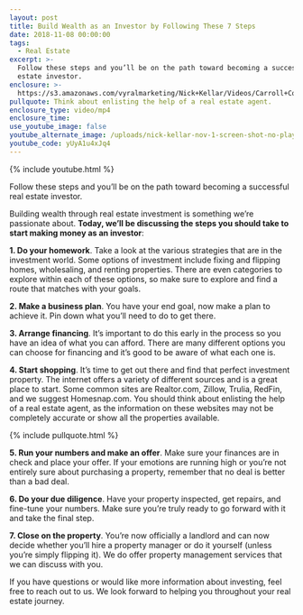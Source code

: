 ```yaml
---
layout: post
title: Build Wealth as an Investor by Following These 7 Steps
date: 2018-11-08 00:00:00
tags:
  - Real Estate
excerpt: >-
  Follow these steps and you’ll be on the path toward becoming a successful real
  estate investor.
enclosure: >-
  https://s3.amazonaws.com/vyralmarketing/Nick+Kellar/Videos/Carroll+County+Real+Estate+-+Build+Wealth+as+an+Investor+by+Following+These+7+Steps.mp4
pullquote: Think about enlisting the help of a real estate agent.
enclosure_type: video/mp4
enclosure_time:
use_youtube_image: false
youtube_alternate_image: /uploads/nick-kellar-nov-1-screen-shot-no-play.jpg
youtube_code: yUyA1u4xJq4
---
```


{% include youtube.html %}

Follow these steps and you’ll be on the path toward becoming a successful real estate investor.

Building wealth through real estate investment is something we’re passionate about. **Today, we’ll be discussing the steps you should take to start making money as an investor**:

**1. Do your homework**. Take a look at the various strategies that are in the investment world. Some options of investment include fixing and flipping homes, wholesaling, and renting properties. There are even categories to explore within each of these options, so make sure to explore and find a route that matches with your goals.

**2. Make a business plan**. You have your end goal, now make a plan to achieve it. Pin down what you’ll need to do to get there.

**3. Arrange financing**. It’s important to do this early in the process so you have an idea of what you can afford. There are many different options you can choose for financing and it’s good to be aware of what each one is.

**4. Start shopping**. It’s time to get out there and find that perfect investment property. The internet offers a variety of different sources and is a great place to start. Some common sites are Realtor.com, Zillow, Trulia, RedFin, and we suggest Homesnap.com. You should think about enlisting the help of a real estate agent, as the information on these websites may not be completely accurate or show all the properties available.

{% include pullquote.html %}

**5. Run your numbers and make an offer**. Make sure your finances are in check and place your offer. If your emotions are running high or you’re not entirely sure about purchasing a property, remember that no deal is better than a bad deal.

**6. Do your due diligence**. Have your property inspected, get repairs, and fine-tune your numbers. Make sure you’re truly ready to go forward with it and take the final step.

**7. Close on the property**. You’re now officially a landlord and can now decide whether you’ll hire a property manager or do it yourself (unless you’re simply flipping it). We do offer property management services that we can discuss with you.

If you have questions or would like more information about investing, feel free to reach out to us. We look forward to helping you throughout your real estate journey.